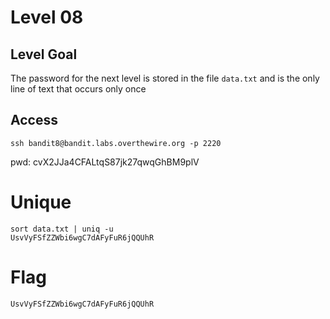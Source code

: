# Level 08

## Level Goal
The password for the next level is stored in the file `data.txt` and is the only
line of text that occurs only once

## Access
```
ssh bandit8@bandit.labs.overthewire.org -p 2220
```
pwd: cvX2JJa4CFALtqS87jk27qwqGhBM9plV

# Unique
```
sort data.txt | uniq -u
UsvVyFSfZZWbi6wgC7dAFyFuR6jQQUhR
```

# Flag
```
UsvVyFSfZZWbi6wgC7dAFyFuR6jQQUhR
```

